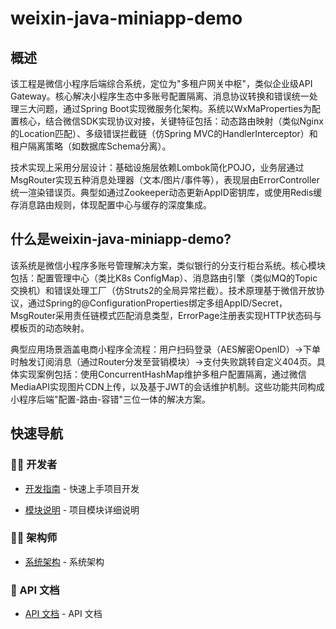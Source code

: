 
# weixin-java-miniapp-demo

## 概述  
该工程是微信小程序后端综合系统，定位为"多租户网关中枢"，类似企业级API Gateway。核心解决小程序生态中多账号配置隔离、消息协议转换和错误统一处理三大问题，通过Spring Boot实现微服务化架构。系统以WxMaProperties为配置核心，结合微信SDK实现协议对接，关键特征包括：动态路由映射（类似Nginx的Location匹配）、多级错误拦截链（仿Spring MVC的HandlerInterceptor）和租户隔离策略（如数据库Schema分离）。  

技术实现上采用分层设计：基础设施层依赖Lombok简化POJO，业务层通过MsgRouter实现五种消息处理器（文本/图片/事件等），表现层由ErrorController统一渲染错误页。典型如通过Zookeeper动态更新AppID密钥库，或使用Redis缓存消息路由规则，体现配置中心与缓存的深度集成。  

## 什么是weixin-java-miniapp-demo?  
该系统是微信小程序多账号管理解决方案，类似银行的分支行柜台系统。核心模块包括：配置管理中心（类比K8s ConfigMap）、消息路由引擎（类似MQ的Topic交换机）和错误处理工厂（仿Struts2的全局异常拦截）。技术原理基于微信开放协议，通过Spring的@ConfigurationProperties绑定多组AppID/Secret，MsgRouter采用责任链模式匹配消息类型，ErrorPage注册表实现HTTP状态码与模板页的动态映射。  

典型应用场景涵盖电商小程序全流程：用户扫码登录（AES解密OpenID）→下单时触发订阅消息（通过Router分发至营销模块）→支付失败跳转自定义404页。具体实现案例包括：使用ConcurrentHashMap维护多租户配置隔离，通过微信MediaAPI实现图片CDN上传，以及基于JWT的会话维护机制。这些功能共同构成小程序后端"配置-路由-容错"三位一体的解决方案。

## 快速导航

### 👨‍💻 开发者

- [开发指南](summary/dev_guide.md) - 快速上手项目开发


- [模块说明](docs/_module.md) - 项目模块详细说明


### 👨‍💻 架构师

- [系统架构](summary/system_architecture.md) - 系统架构


### 📄 API 文档

- [API 文档](summary/api.md) - API 文档


